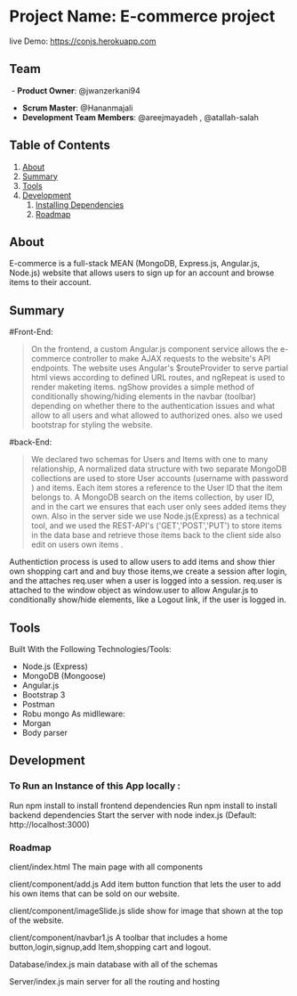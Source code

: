 # Project Name: E-commerce project 

live Demo: https://conjs.herokuapp.com

## Team

  - __Product Owner__: @jwanzerkani94
  - __Scrum Master__: @Hananmajali
  - __Development Team Members__: @areejmayadeh , @atallah-salah

## Table of Contents

1. [About](#About)
2. [Summary](#Summary)
3. [Tools](#tools)
4. [Development](#development)
    1. [Installing Dependencies](#installing-dependencies)
    2. [Roadmap](#Roadmap)



## About
E-commerce is a full-stack MEAN (MongoDB, Express.js, Angular.js, Node.js) website that allows users to sign up for an account and browse   items to their account.

## Summary

#Front-End:

> On the frontend, a custom Angular.js component service allows the e-commerce controller to make AJAX requests to the website's API endpoints. The website uses Angular's $routeProvider to serve partial html views according to defined URL routes, and ngRepeat is used to render maketing items. ngShow provides a simple method of conditionally showing/hiding elements in the navbar (toolbar) depending on whether there to the authentication issues and what allow to all users and what allowed to authorized ones.
also we used bootstrap for styling the website.

#back-End:

> We declared two schemas for Users and Items with one to many relationship,
A normalized data structure with two separate MongoDB collections are used to store User accounts (username with password ) and items. Each item  stores a reference to the User ID that the item belongs to. A MongoDB search on the items collection, by user ID,  and in the cart we ensures that each user only sees added items they own.
Also in the server side we use Node.js(Express) as a technical tool,
and we used the REST-API's ('GET','POST','PUT') to store items in the data base and retrieve those items back to the client side also edit on users own items . 

Authentiction process is used to allow users to add items and show thier own shopping cart and and buy those items,we create a session after login, and the attaches req.user when a user is logged into a session. req.user is attached to the window object as window.user to allow Angular.js to conditionally show/hide elements, like a Logout link, if the user is logged in.



## Tools
Built With the Following Technologies/Tools:
- Node.js (Express)
- MongoDB (Mongoose)
- Angular.js
- Bootstrap 3
- Postman
- Robu mongo
As midlleware:
 - Morgan  
 - Body parser


## Development

### To Run an Instance of this App locally :


Run npm install to install frontend dependencies
Run npm install to install backend dependencies
Start the server with node index.js (Default: http://localhost:3000)

### Roadmap

client/index.html
The main page with all components

client/component/add.js
Add item button function that lets the user to add his own items that can be sold on our website.

client/component/imageSlide.js
slide show for image that shown at the top of the website.

client/component/navbar1.js 
A toolbar that includes a home button,login,signup,add Item,shopping cart and logout.


Database/index.js
main database with all of the schemas

Server/index.js
main server for all the routing and hosting
